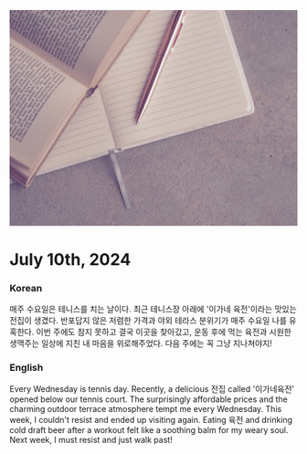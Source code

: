 ![diary](img/blog/diary.jpeg)
# July 10th, 2024

### Korean
매주 수요일은 테니스를 치는 날이다. 최근 테니스장 아래에 '이가네 육전'이라는 맛있는 전집이 생겼다. 반포답지 않은 저렴한 가격과 야외 테라스 분위기가 매주 수요일 나를 유혹한다. 이번 주에도 참지 못하고 결국 이곳을 찾아갔고, 운동 후에 먹는 육전과 시원한 생맥주는 일상에 지친 내 마음을 위로해주었다. 다음 주에는 꼭 그냥 지나쳐야지!


### English
Every Wednesday is tennis day. Recently, a delicious 전집 called '이가네육전' opened below our tennis court. The surprisingly affordable prices and the charming outdoor terrace atmosphere tempt me every Wednesday. This week, I couldn't resist and ended up visiting again. Eating 육전 and drinking cold draft beer after a workout felt like a soothing balm for my weary soul. Next week, I must resist and just walk past!








